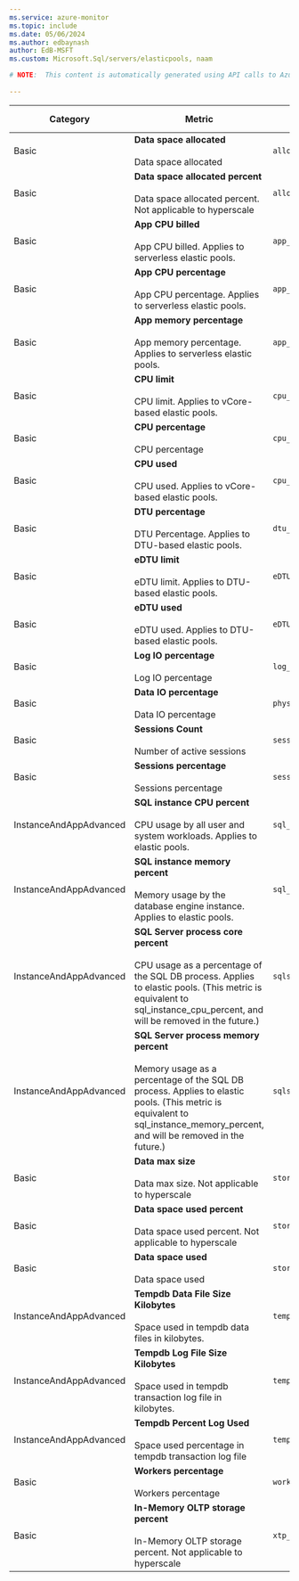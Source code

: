 ```yaml
---
ms.service: azure-monitor
ms.topic: include
ms.date: 05/06/2024
ms.author: edbaynash
author: EdB-MSFT
ms.custom: Microsoft.Sql/servers/elasticpools, naam

# NOTE:  This content is automatically generated using API calls to Azure. Any edits made on these files will be overwritten in the next run of the script. 
 
---
```



|Category|Metric|Name in REST API|Unit|Aggregation|Dimensions|Time Grains|DS Export|
|---|---|---|---|---|---|---|---|
|Basic|**Data space allocated**<br><br>Data space allocated |`allocated_data_storage` |Bytes |Average, Maximum, Minimum |\<none\>|PT1M |Yes|
|Basic|**Data space allocated percent**<br><br>Data space allocated percent. Not applicable to hyperscale |`allocated_data_storage_percent` |Percent |Average, Maximum, Minimum |\<none\>|PT1M |Yes|
|Basic|**App CPU billed**<br><br>App CPU billed. Applies to serverless elastic pools. |`app_cpu_billed` |Count |Total |\<none\>|PT1M |Yes|
|Basic|**App CPU percentage**<br><br>App CPU percentage. Applies to serverless elastic pools. |`app_cpu_percent` |Percent |Average, Maximum, Minimum |\<none\>|PT1M |Yes|
|Basic|**App memory percentage**<br><br>App memory percentage. Applies to serverless elastic pools. |`app_memory_percent` |Percent |Average, Maximum, Minimum |\<none\>|PT1M |Yes|
|Basic|**CPU limit**<br><br>CPU limit. Applies to vCore-based elastic pools. |`cpu_limit` |Count |Average, Maximum, Minimum |\<none\>|PT1M |Yes|
|Basic|**CPU percentage**<br><br>CPU percentage |`cpu_percent` |Percent |Average, Maximum, Minimum |\<none\>|PT1M |Yes|
|Basic|**CPU used**<br><br>CPU used. Applies to vCore-based elastic pools. |`cpu_used` |Count |Average, Maximum, Minimum |\<none\>|PT1M |Yes|
|Basic|**DTU percentage**<br><br>DTU Percentage. Applies to DTU-based elastic pools. |`dtu_consumption_percent` |Percent |Average, Maximum, Minimum |\<none\>|PT1M |Yes|
|Basic|**eDTU limit**<br><br>eDTU limit. Applies to DTU-based elastic pools. |`eDTU_limit` |Count |Average, Maximum, Minimum |\<none\>|PT1M |Yes|
|Basic|**eDTU used**<br><br>eDTU used. Applies to DTU-based elastic pools. |`eDTU_used` |Count |Average, Maximum, Minimum |\<none\>|PT1M |Yes|
|Basic|**Log IO percentage**<br><br>Log IO percentage |`log_write_percent` |Percent |Average, Maximum, Minimum |\<none\>|PT1M |Yes|
|Basic|**Data IO percentage**<br><br>Data IO percentage |`physical_data_read_percent` |Percent |Average, Maximum, Minimum |\<none\>|PT1M |Yes|
|Basic|**Sessions Count**<br><br>Number of active sessions |`sessions_count` |Count |Average, Maximum, Minimum |\<none\>|PT1M |Yes|
|Basic|**Sessions percentage**<br><br>Sessions percentage |`sessions_percent` |Percent |Average, Maximum, Minimum |\<none\>|PT1M |Yes|
|InstanceAndAppAdvanced|**SQL instance CPU percent**<br><br>CPU usage by all user and system workloads. Applies to elastic pools. |`sql_instance_cpu_percent` |Percent |Average, Maximum, Minimum |\<none\>|PT1M |Yes|
|InstanceAndAppAdvanced|**SQL instance memory percent**<br><br>Memory usage by the database engine instance. Applies to elastic pools. |`sql_instance_memory_percent` |Percent |Average, Maximum, Minimum |\<none\>|PT1M |Yes|
|InstanceAndAppAdvanced|**SQL Server process core percent**<br><br>CPU usage as a percentage of the SQL DB process. Applies to elastic pools. (This metric is equivalent to sql_instance_cpu_percent, and will be removed in the future.) |`sqlserver_process_core_percent` |Percent |Average, Maximum, Minimum |\<none\>|PT1M |Yes|
|InstanceAndAppAdvanced|**SQL Server process memory percent**<br><br>Memory usage as a percentage of the SQL DB process. Applies to elastic pools. (This metric is equivalent to sql_instance_memory_percent, and will be removed in the future.) |`sqlserver_process_memory_percent` |Percent |Average, Maximum, Minimum |\<none\>|PT1M |Yes|
|Basic|**Data max size**<br><br>Data max size. Not applicable to hyperscale |`storage_limit` |Bytes |Average, Maximum, Minimum |\<none\>|PT1M |Yes|
|Basic|**Data space used percent**<br><br>Data space used percent. Not applicable to hyperscale |`storage_percent` |Percent |Average, Maximum, Minimum |\<none\>|PT1M |Yes|
|Basic|**Data space used**<br><br>Data space used |`storage_used` |Bytes |Average, Maximum, Minimum |\<none\>|PT1M |Yes|
|InstanceAndAppAdvanced|**Tempdb Data File Size Kilobytes**<br><br>Space used in tempdb data files in kilobytes. |`tempdb_data_size` |Count |Average, Maximum, Minimum |\<none\>|PT1M |Yes|
|InstanceAndAppAdvanced|**Tempdb Log File Size Kilobytes**<br><br>Space used in tempdb transaction log file in kilobytes. |`tempdb_log_size` |Count |Average, Maximum, Minimum |\<none\>|PT1M |Yes|
|InstanceAndAppAdvanced|**Tempdb Percent Log Used**<br><br>Space used percentage in tempdb transaction log file |`tempdb_log_used_percent` |Percent |Average, Maximum, Minimum |\<none\>|PT1M |Yes|
|Basic|**Workers percentage**<br><br>Workers percentage |`workers_percent` |Percent |Average, Maximum, Minimum |\<none\>|PT1M |Yes|
|Basic|**In-Memory OLTP storage percent**<br><br>In-Memory OLTP storage percent. Not applicable to hyperscale |`xtp_storage_percent` |Percent |Average, Maximum, Minimum |\<none\>|PT1M |Yes|